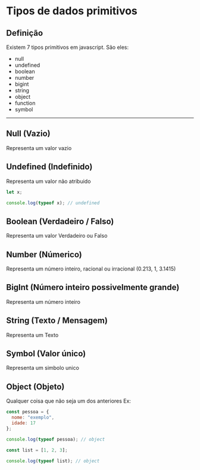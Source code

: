 # Tipos de dados primitivos

## Definição
Existem 7 tipos primitivos em javascript. São eles:

- null
- undefined
- boolean
- number
- bigint
- string
- object
- function
- symbol

---

## Null (Vazio)

Representa um valor vazio

## Undefined (Indefinido)

Representa um valor não atribuido

```js
let x;

console.log(typeof x); // undefined
```

## Boolean (Verdadeiro / Falso)

Representa um valor Verdadeiro ou Falso

## Number (Númerico)

Representa um número inteiro, racional ou irracional (0.213, 1, 3.1415)

## BigInt (Número inteiro possivelmente grande)

Representa um número inteiro

## String (Texto / Mensagem)

Representa um Texto

## Symbol (Valor único)

Representa um simbolo unico

## Object (Objeto)

Qualquer coisa que não seja um dos anteriores
Ex:
```js
const pessoa = {
  nome: "exemplo",
  idade: 17
};

console.log(typeof pessoa); // object
```

```js
const list = [1, 2, 3];

console.log(typeof list); // object
```
